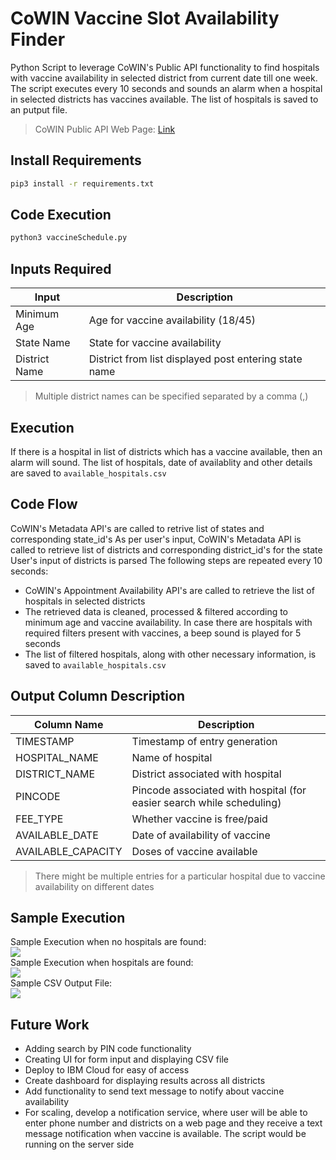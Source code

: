 # CoWIN Vaccine Slot Availability Finder
Python Script to leverage CoWIN's Public API functionality to find hospitals with vaccine availability in selected district from current date till one week.
The script executes every 10 seconds and sounds an alarm when a hospital in selected districts has vaccines available. The list of hospitals is saved to an putput file.
> CoWIN Public API Web Page: [Link](https://apisetu.gov.in/public/marketplace/api/cowin)

## Install Requirements
```sh
pip3 install -r requirements.txt
```
## Code Execution
```sh
python3 vaccineSchedule.py
```

## Inputs Required
| Input | Description |
| ------ | ------ |
| Minimum Age | Age for vaccine availability (18/45) |
| State Name | State for vaccine availability |
| District Name | District from list displayed post entering state name |
> Multiple district names can be specified separated by a comma (,)

## Execution

If there is a hospital in list of districts which has a vaccine available, then an alarm will sound. The list of hospitals, date of availablity and other details are saved to `available_hospitals.csv`

## Code Flow
CoWIN's Metadata API's are called to retrive list of states and corresponding state_id's
As per user's input, CoWIN's Metadata API is called to retrieve list of districts and corresponding district_id's for the state
User's input of districts is parsed
The following steps are repeated every 10 seconds:
- CoWIN's Appointment Availability API's are called to retrieve the list of hospitals in selected districts
- The retrieved data is cleaned, processed & filtered according to minimum age and vaccine availability.
In case there are hospitals with required filters present with vaccines, a beep sound is played for 5 seconds
- The list of filtered hospitals, along with other necessary information, is saved to `available_hospitals.csv`

## Output Column Description
| Column Name | Description |
| ------ | ------ |
| TIMESTAMP | Timestamp of entry generation |
| HOSPITAL_NAME | Name of hospital |
| DISTRICT_NAME | District associated with hospital |
| PINCODE | Pincode associated with hospital (for easier search while scheduling) |
| FEE_TYPE | Whether vaccine is free/paid |
| AVAILABLE_DATE | Date of availability of vaccine |
| AVAILABLE_CAPACITY | Doses of vaccine available |
> There might be multiple entries for a particular hospital due to vaccine availability on different dates

## Sample Execution
Sample Execution when no hospitals are found:  
![](https://i.ibb.co/59sSW6n/no-hospitals.png)  
Sample Execution when hospitals are found:  
![](https://i.ibb.co/N689MBx/hospitals.png)  
Sample CSV Output File:  
![](https://i.ibb.co/Wn0ntFf/excel.png)  

## Future Work
- Adding search by PIN code functionality 
- Creating UI for form input and displaying CSV file
- Deploy to IBM Cloud for easy of access
- Create dashboard for displaying results across all districts
- Add functionality to send text message to notify about vaccine availability
- For scaling, develop a notification service, where user will be able to enter phone number and districts on a web page and they receive a text message notification when vaccine is available. The script would be running on the server side

